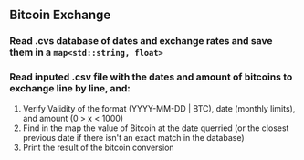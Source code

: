 ## Bitcoin Exchange

### Read .cvs database of dates and exchange rates and save them in a `map<std::string, float>`
### Read inputed .csv file with the dates and amount of bitcoins to exchange line by line, and:
1. Verify Validity of the format (YYYY-MM-DD | BTC), date (monthly limits), and amount (0 > x < 1000)
2. Find in the map the value of Bitcoin at the date querried (or the closest previous date if there isn't an exact match in the database)
3. Print the result of the bitcoin conversion
